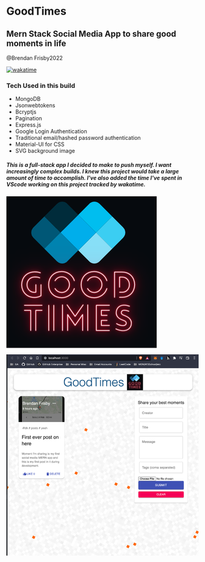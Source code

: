 # GoodTimes

## Mern Stack Social Media App to share good moments in life

@Brendan Frisby2022

[![wakatime](https://wakatime.com/badge/github/bfrisbyh92/GoodTimes.svg)](https://wakatime.com/badge/github/bfrisbyh92/GoodTimes)

### Tech Used in this build

- MongoDB
- Jsonwebtokens
- Bcryptjs
- Pagination
- Express.js
- Google Login Authentication
- Traditional email/hashed password authentication
- Material-UI for CSS
- SVG background image

##### This is a full-stack app I decided to make to push myself. I want increasingly complex builds. I knew this project would take a large amount of time to accomplish. I've also added the time I've spent in VScode working on this project tracked by wakatime.

![logo](/images/Screen%20Shot%202022-07-25%20at%207.35.06%20PM.png)

![app](/images/Screen%20Shot%202022-07-27%20at%208.27.00%20PM.png)
